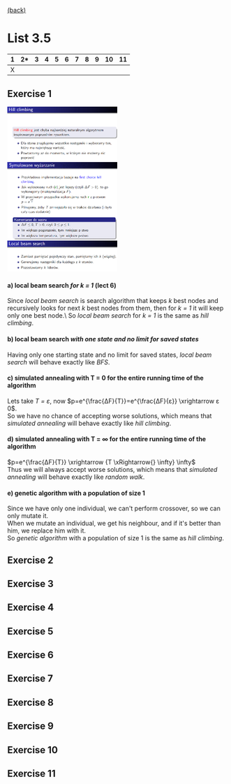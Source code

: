 [(back)](../)
# List 3.5
| 1 | 2*| 3 | 4 | 5 | 6 | 7 | 8 | 9 | 10| 11|
|---|---|---|---|---|---|---|---|---|---|---|
| X |   |   |   |   |   |   |   |   |   |   |

## Exercise 1
<img src="p0.png" width="50%" height="50%">
<img src="p1.png" width="50%" height="50%">
<img src="p2.png" width="50%" height="50%">

#### a) local beam search _for k = 1_ (lect 6)
Since _local beam search_ is search algorithm that keeps _k_ best nodes and recursively looks for next _k_ best nodes from them, then for _k = 1_ it will keep only one best node.\ 
So _local beam search_ for _k = 1_ is the same as _hill climbing_.

#### b) local beam search _with one state and no limit for saved states_
Having only one starting state and no limit for saved states, _local beam search_ will behave exactly like _BFS_.

#### c) simulated annealing with T = 0 for the entire running time of the algorithm
Lets take _T = ε_, now $p=e^{\frac{ΔF}{T}}=e^{\frac{ΔF}{ε}} \xrightarrow ε 0$.\
So we have no chance of accepting worse solutions, which means that _simulated annealing_ will behave exactly like _hill climbing_.

#### d) simulated annealing with T = ∞ for the entire running time of the algorithm
$p=e^{\frac{ΔF}{T}} \xrightarrow {T \xRightarrow{} \infty} \infty$\
Thus we will always accept worse solutions, which means that _simulated annealing_ will behave exactly like _random walk_.

#### e) genetic algorithm with a population of size 1
Since we have only one individual, we can't perform crossover, so we can only mutate it.\
When we mutate an individual, we get his neighbour, and if it's better than him, we replace him with it.\
So _genetic algorithm_ with a population of size 1 is the same as _hill climbing_.

## Exercise 2


## Exercise 3


## Exercise 4


## Exercise 5
<!-- TODO lecture 5, ~15 -->

## Exercise 6


## Exercise 7


## Exercise 8


## Exercise 9


## Exercise 10


## Exercise 11


